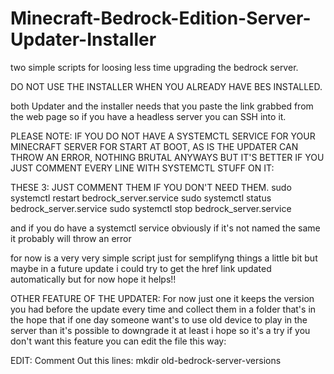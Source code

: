 # Minecraft-Bedrock-Edition-Server-Updater-Installer
two simple scripts for loosing less time upgrading the bedrock server.

DO NOT USE THE INSTALLER WHEN YOU ALREADY HAVE BES INSTALLED.

both Updater and the installer needs that you paste the link grabbed from the web page
so if you have a headless server you can SSH into it.

PLEASE NOTE: IF YOU DO NOT HAVE A SYSTEMCTL SERVICE FOR YOUR MINECRAFT SERVER FOR START AT BOOT, AS IS THE UPDATER CAN THROW AN ERROR, NOTHING BRUTAL ANYWAYS
BUT IT'S BETTER IF YOU JUST COMMENT EVERY LINE WITH SYSTEMCTL STUFF ON IT:

THESE 3: JUST COMMENT THEM IF YOU DON'T NEED THEM.
sudo systemctl restart bedrock_server.service
sudo systemctl status bedrock_server.service
sudo systemctl stop bedrock_server.service

and if you do have a systemctl service obviously if it's not named the same it probably will throw an error 

for now is a very very simple script just for semplifyng things a little bit but maybe 
in a future update i could try to get the href link updated automatically but for now hope it helps!!

OTHER FEATURE OF THE UPDATER:
For now just one it keeps the version you had before the update every time and collect them in a folder 
that's in the hope that if one day someone want's to use old device to play in the server than it's possible to downgrade it 
at least i hope so it's a try if you don't want this feature you can edit the file this way:

EDIT:
Comment Out this lines:
mkdir old-bedrock-server-versions
